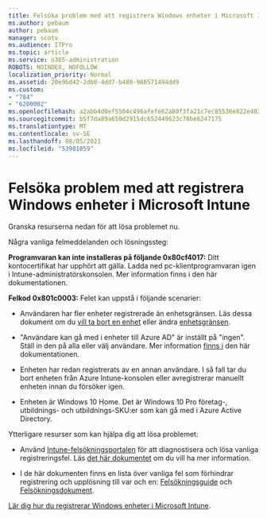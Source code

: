 ```yaml
---
title: Felsöka problem med att registrera Windows enheter i Microsoft Intune
ms.author: pebaum
author: pebaum
manager: scotv
ms.audience: ITPro
ms.topic: article
ms.service: o365-administration
ROBOTS: NOINDEX, NOFOLLOW
localization_priority: Normal
ms.assetid: 20e9bd42-2db0-4dd7-b480-966571494dd9
ms.custom:
- "784"
- "6200002"
ms.openlocfilehash: a2abb4d0ef5504c496afefe62a80f3fa21c7ec85536e822e402be33b3617b59e
ms.sourcegitcommit: b5f7da89a650d2915dc652449623c78be6247175
ms.translationtype: MT
ms.contentlocale: sv-SE
ms.lasthandoff: 08/05/2021
ms.locfileid: "53981059"
---
```

# <a name="troubleshoot-issues-with-enrolling-windows-devices-in-microsoft-intune"></a>Felsöka problem med att registrera Windows enheter i Microsoft Intune

Granska resurserna nedan för att lösa problemet nu.
  
Några vanliga felmeddelanden och lösningssteg:
  
 **Programvaran kan inte installeras på följande 0x80cf4017:** Ditt kontocertifikat har upphört att gälla. Ladda ned pc-klientprogramvaran igen i Intune-administratörskonsolen. Mer information finns i den här dokumentationen.
  
 **Felkod 0x801c0003:** Felet kan uppstå i följande scenarier:
  
-  Användaren har fler enheter registrerade än enhetsgränsen. Läs dessa dokument om du [vill ta bort en enhet](https://docs.microsoft.com/intune/devices-wipe) eller ändra [enhetsgränsen](https://docs.microsoft.com/intune/enrollment-restrictions-set#set-device-limit-restrictions).

-  "Användare kan gå med i enheter till Azure AD" är inställt på "ingen". Ställ in den på alla eller välj användare. Mer information [finns i](https://docs.microsoft.com/azure/active-directory/device-management-azure-portal#configure-device-settings) den här dokumentationen.

-  Enheten har redan registrerats av en annan användare. I så fall tar du bort enheten från Azure Intune-konsolen eller avregistrerar manuellt enheten innan du försöker igen.

-  Enheten är Windows 10 Home. Det är Windows 10 Pro företag-, utbildnings- och utbildnings-SKU:er som kan gå med i Azure Active Directory.

Ytterligare resurser som kan hjälpa dig att lösa problemet:
  
-  Använd [Intune-felsökningsportalen](https://devicemanagement.microsoft.com/#blade/Microsoft_Intune_DeviceSettings/TroubleshootBlade) för att diagnostisera och lösa vanliga registreringsfel. Läs [det här dokumentet](https://docs.microsoft.com/intune/help-desk-operators) om du vill ha mer information.

-  I de här dokumenten finns en lista över vanliga fel som förhindrar registrering och upplösning till var och en: [Felsökningsguide](https://support.microsoft.com/help/4089533/troubleshooting-windows-device-enrollment-problems-in-microsoft-intune) och [Felsökningsdokument](https://docs.microsoft.com/troubleshoot/mem/intune/troubleshoot-device-enrollment-in-intune).

[Lär dig hur du registrerar Windows enheter i Microsoft Intune](https://docs.microsoft.com/intune/windows-enroll).

